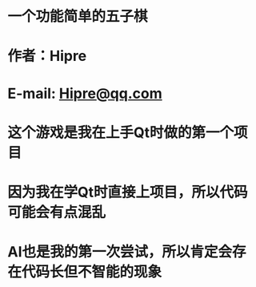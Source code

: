 # 一个功能简单的五子棋
# 
# 作者：Hipre
# E-mail: Hipre@qq.com
# 这个游戏是我在上手Qt时做的第一个项目
# 因为我在学Qt时直接上项目，所以代码可能会有点混乱
# AI也是我的第一次尝试，所以肯定会存在代码长但不智能的现象

